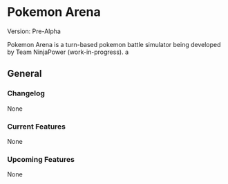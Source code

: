 # Pokemon Arena

Version: Pre-Alpha

Pokemon Arena is a turn-based pokemon battle simulator being developed by Team NinjaPower (work-in-progress). a

## General

### Changelog

None

### Current Features

None

### Upcoming Features

None